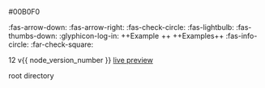 <variable name="markbind_blue">#00B0F0</variable>

<variable name="icon_arrow_down">:fas-arrow-down:</variable>
<variable name="icon_arrow_right">:fas-arrow-right:</variable>
<variable name="icon_check_blue"><span style="color: {{ markbind_blue }}">:fas-check-circle:</span></variable>
<variable name="icon_bulb_blue"><span style="color: {{ markbind_blue }}">:fas-lightbulb:</span></variable>
<variable name="icon_dislike">:fas-thumbs-down:</variable>
<variable id="icon_embedding"><md>:glyphicon-log-in:</md></variable>
<variable name="icon_example">++<span class='badge rounded-pill badge-secondary' style="padding-bottom: 4px; margin-right: 5px;">Example</span>++</variable>
<variable name="icon_examples">++<span class='badge rounded-pill badge-secondary' style="padding-bottom: 4px;">Examples</span>++</variable>
<variable name="icon_info">:fas-info-circle:</variable>
<variable name="icon_ticked">:far-check-square:</variable>

<variable name="node_version_number">12</variable>
<variable name="node_version"><tooltip content="MarkBind aims to support up to the last maintenance lts release as outlined [here](https://nodejs.org/en/about/releases/)">v{{ node_version_number }}</tooltip></variable>
<variable name="link_live_preview">[live preview](glossary.html#live-preview)</variable>

<variable name="tooltip_root_directory"><tooltip content="The directory that contains all the project files. It is also the directory in which the `site.json` configuration file is located.">root directory</tooltip></variable>

